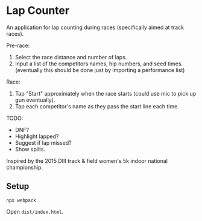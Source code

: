 Lap Counter
===========

An application for lap counting during races (specifically aimed at track races).

Pre-race: 
1. Select the race distance and number of laps.
2. Input a list of the competitors names, hip numbers, and seed times.
  (eventually this should be done just by importing a performance list)

Race:
1. Tap "Start" approximately when the race starts (could use mic to pick up gun eventually).
2. Tap each competitor's name as they pass the start line each time.

TODO:
- DNF?
- Highlight lapped?
- Suggest if lap missed?
- Show splits.

Inspired by the 2015 DIII track & field women's 5k indoor national championship.

## Setup

```
npx webpack
```

Open `dist/index.html`.
